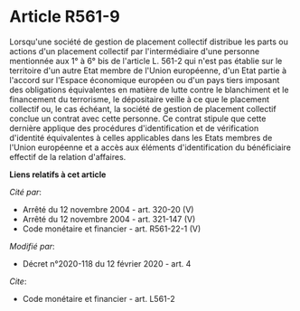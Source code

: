 # Article R561-9

Lorsqu'une société de gestion de placement collectif distribue les parts ou actions d'un placement collectif par
l'intermédiaire d'une personne mentionnée aux 1° à 6° bis de l'article L. 561-2 qui n'est pas établie sur le territoire d'un
autre Etat membre de l'Union européenne, d'un Etat partie à l'accord sur l'Espace économique européen ou d'un pays tiers
imposant des obligations équivalentes en matière de lutte contre le blanchiment et le financement du terrorisme, le
dépositaire veille à ce que le placement collectif ou, le cas échéant, la société de gestion de placement collectif conclue
un contrat avec cette personne. Ce contrat stipule que cette dernière applique des procédures d'identification et de
vérification d'identité équivalentes à celles applicables dans les Etats membres de l'Union européenne et a accès aux
éléments d'identification du bénéficiaire effectif de la relation d'affaires.

**Liens relatifs à cet article**

_Cité par_:

  - Arrêté du 12 novembre 2004 - art. 320-20 (V)
  - Arrêté du 12 novembre 2004 - art. 321-147 (V)
  - Code monétaire et financier - art. R561-22-1 (V)

_Modifié par_:

  - Décret n°2020-118 du 12 février 2020 - art. 4

_Cite_:

  - Code monétaire et financier - art. L561-2
